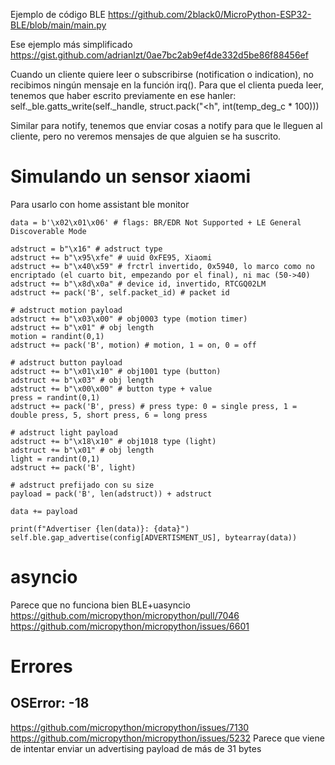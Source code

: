 Ejemplo de código BLE
https://github.com/2black0/MicroPython-ESP32-BLE/blob/main/main.py

Ese ejemplo más simplificado
https://gist.github.com/adrianlzt/0ae7bc2ab9ef4de332d5be86f88456ef


Cuando un cliente quiere leer o subscribirse (notification o indication), no recibimos ningún mensaje en la función irq().
Para que el clienta pueda leer, tenemos que haber escrito previamente en ese hanler:
    self._ble.gatts_write(self._handle, struct.pack("<h", int(temp_deg_c * 100)))

Similar para notify, tenemos que enviar cosas a notify para que le lleguen al cliente, pero no veremos mensajes de que alguien se ha suscrito.


# Simulando un sensor xiaomi
Para usarlo con home assistant ble monitor

```
data = b'\x02\x01\x06' # flags: BR/EDR Not Supported + LE General Discoverable Mode

adstruct = b"\x16" # adstruct type
adstruct += b"\x95\xfe" # uuid 0xFE95, Xiaomi
adstruct += b"\x40\x59" # frctrl invertido, 0x5940, lo marco como no encriptado (el cuarto bit, empezando por el final), ni mac (50->40)
adstruct += b"\x8d\x0a" # device id, invertido, RTCGQ02LM
adstruct += pack('B', self.packet_id) # packet id

# adstruct motion payload
adstruct += b"\x03\x00" # obj0003 type (motion timer)
adstruct += b"\x01" # obj length
motion = randint(0,1)
adstruct += pack('B', motion) # motion, 1 = on, 0 = off

# adstruct button payload
adstruct += b"\x01\x10" # obj1001 type (button)
adstruct += b"\x03" # obj length
adstruct += b"\x00\x00" # button type + value
press = randint(0,1)
adstruct += pack('B', press) # press type: 0 = single press, 1 = double press, 5, short press, 6 = long press

# adstruct light payload
adstruct += b"\x18\x10" # obj1018 type (light)
adstruct += b"\x01" # obj length
light = randint(0,1)
adstruct += pack('B', light)

# adstruct prefijado con su size
payload = pack('B', len(adstruct)) + adstruct

data += payload

print(f"Advertiser {len(data)}: {data}")
self.ble.gap_advertise(config[ADVERTISMENT_US], bytearray(data))
```





# asyncio
Parece que no funciona bien BLE+uasyncio
https://github.com/micropython/micropython/pull/7046
https://github.com/micropython/micropython/issues/6601


# Errores

## OSError: -18
https://github.com/micropython/micropython/issues/7130
https://github.com/micropython/micropython/issues/5232
Parece que viene de intentar enviar un advertising payload de más de 31 bytes
